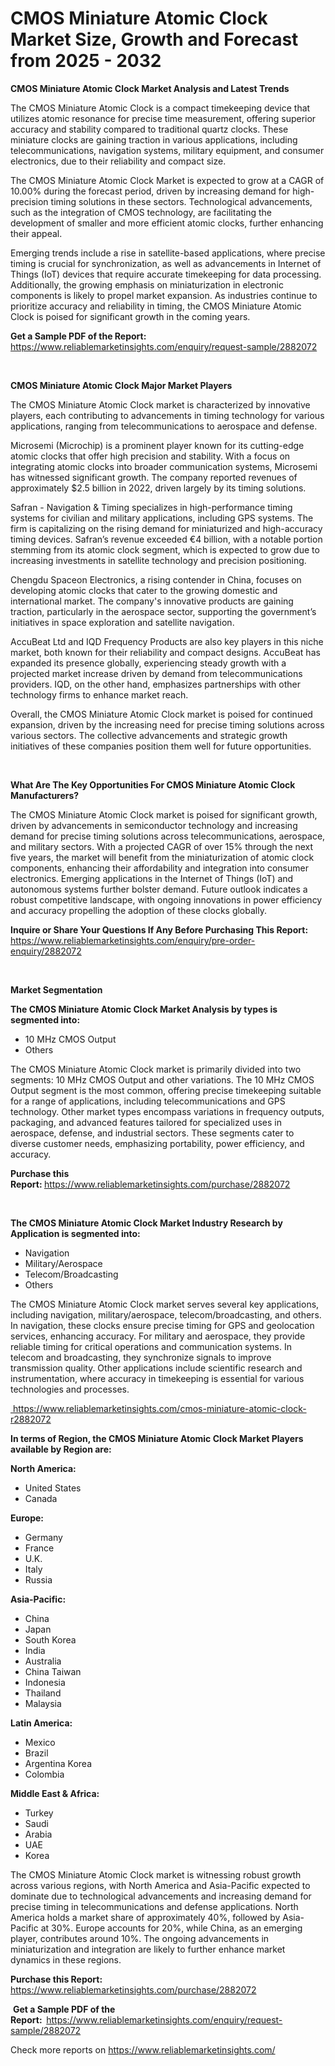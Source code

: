 <p><h1>CMOS Miniature Atomic Clock Market Size, Growth and Forecast from 2025 - 2032</h1></p><p><strong>CMOS Miniature Atomic Clock Market Analysis and Latest Trends</strong></p>
<p><p>The CMOS Miniature Atomic Clock is a compact timekeeping device that utilizes atomic resonance for precise time measurement, offering superior accuracy and stability compared to traditional quartz clocks. These miniature clocks are gaining traction in various applications, including telecommunications, navigation systems, military equipment, and consumer electronics, due to their reliability and compact size.</p><p>The CMOS Miniature Atomic Clock Market is expected to grow at a CAGR of 10.00% during the forecast period, driven by increasing demand for high-precision timing solutions in these sectors. Technological advancements, such as the integration of CMOS technology, are facilitating the development of smaller and more efficient atomic clocks, further enhancing their appeal. </p><p>Emerging trends include a rise in satellite-based applications, where precise timing is crucial for synchronization, as well as advancements in Internet of Things (IoT) devices that require accurate timekeeping for data processing. Additionally, the growing emphasis on miniaturization in electronic components is likely to propel market expansion. As industries continue to prioritize accuracy and reliability in timing, the CMOS Miniature Atomic Clock is poised for significant growth in the coming years.</p></p>
<p><strong>Get a Sample PDF of the Report:&nbsp;</strong> <a href="https://www.reliablemarketinsights.com/enquiry/request-sample/2882072?utm_campaign=3289&utm_medium=2&utm_source=Github&utm_content=ia&utm_term=12032025&utm_id=cmos-miniature-atomic-clock">https://www.reliablemarketinsights.com/enquiry/request-sample/2882072</a></p>
<p>&nbsp;</p>
<p><strong>CMOS Miniature Atomic Clock Major Market Players</strong></p>
<p><p>The CMOS Miniature Atomic Clock market is characterized by innovative players, each contributing to advancements in timing technology for various applications, ranging from telecommunications to aerospace and defense.</p><p>Microsemi (Microchip) is a prominent player known for its cutting-edge atomic clocks that offer high precision and stability. With a focus on integrating atomic clocks into broader communication systems, Microsemi has witnessed significant growth. The company reported revenues of approximately $2.5 billion in 2022, driven largely by its timing solutions.</p><p>Safran - Navigation & Timing specializes in high-performance timing systems for civilian and military applications, including GPS systems. The firm is capitalizing on the rising demand for miniaturized and high-accuracy timing devices. Safran’s revenue exceeded €4 billion, with a notable portion stemming from its atomic clock segment, which is expected to grow due to increasing investments in satellite technology and precision positioning.</p><p>Chengdu Spaceon Electronics, a rising contender in China, focuses on developing atomic clocks that cater to the growing domestic and international market. The company's innovative products are gaining traction, particularly in the aerospace sector, supporting the government’s initiatives in space exploration and satellite navigation.</p><p>AccuBeat Ltd and IQD Frequency Products are also key players in this niche market, both known for their reliability and compact designs. AccuBeat has expanded its presence globally, experiencing steady growth with a projected market increase driven by demand from telecommunications providers. IQD, on the other hand, emphasizes partnerships with other technology firms to enhance market reach.</p><p>Overall, the CMOS Miniature Atomic Clock market is poised for continued expansion, driven by the increasing need for precise timing solutions across various sectors. The collective advancements and strategic growth initiatives of these companies position them well for future opportunities.</p></p>
<p>&nbsp;</p>
<p><strong>What Are The Key Opportunities For CMOS Miniature Atomic Clock Manufacturers?</strong></p>
<p><p>The CMOS Miniature Atomic Clock market is poised for significant growth, driven by advancements in semiconductor technology and increasing demand for precise timing solutions across telecommunications, aerospace, and military sectors. With a projected CAGR of over 15% through the next five years, the market will benefit from the miniaturization of atomic clock components, enhancing their affordability and integration into consumer electronics. Emerging applications in the Internet of Things (IoT) and autonomous systems further bolster demand. Future outlook indicates a robust competitive landscape, with ongoing innovations in power efficiency and accuracy propelling the adoption of these clocks globally.</p></p>
<p><strong>Inquire or Share Your Questions If Any Before Purchasing This Report:</strong> <a href="https://www.reliablemarketinsights.com/enquiry/pre-order-enquiry/2882072?utm_campaign=3289&utm_medium=2&utm_source=Github&utm_content=ia&utm_term=12032025&utm_id=cmos-miniature-atomic-clock">https://www.reliablemarketinsights.com/enquiry/pre-order-enquiry/2882072</a></p>
<p>&nbsp;</p>
<p><strong>Market Segmentation</strong></p>
<p><strong>The CMOS Miniature Atomic Clock Market Analysis by types is segmented into:</strong></p>
<p><ul><li>10 MHz CMOS Output</li><li>Others</li></ul></p>
<p><p>The CMOS Miniature Atomic Clock market is primarily divided into two segments: 10 MHz CMOS Output and other variations. The 10 MHz CMOS Output segment is the most common, offering precise timekeeping suitable for a range of applications, including telecommunications and GPS technology. Other market types encompass variations in frequency outputs, packaging, and advanced features tailored for specialized uses in aerospace, defense, and industrial sectors. These segments cater to diverse customer needs, emphasizing portability, power efficiency, and accuracy.</p></p>
<p><strong>Purchase this Report:&nbsp;</strong><a href="https://www.reliablemarketinsights.com/purchase/2882072?utm_campaign=3289&utm_medium=2&utm_source=Github&utm_content=ia&utm_term=12032025&utm_id=cmos-miniature-atomic-clock">https://www.reliablemarketinsights.com/purchase/2882072</a></p>
<p>&nbsp;</p>
<p><strong>The CMOS Miniature Atomic Clock Market Industry Research by Application is segmented into:</strong></p>
<p><ul><li>Navigation</li><li>Military/Aerospace</li><li>Telecom/Broadcasting</li><li>Others</li></ul></p>
<p><p>The CMOS Miniature Atomic Clock market serves several key applications, including navigation, military/aerospace, telecom/broadcasting, and others. In navigation, these clocks ensure precise timing for GPS and geolocation services, enhancing accuracy. For military and aerospace, they provide reliable timing for critical operations and communication systems. In telecom and broadcasting, they synchronize signals to improve transmission quality. Other applications include scientific research and instrumentation, where accuracy in timekeeping is essential for various technologies and processes.</p></p>
<p><a href="https://www.reliablemarketinsights.com/cmos-miniature-atomic-clock-r2882072?utm_campaign=3289&utm_medium=2&utm_source=Github&utm_content=ia&utm_term=12032025&utm_id=cmos-miniature-atomic-clock">&nbsp;https://www.reliablemarketinsights.com/cmos-miniature-atomic-clock-r2882072</a></p>
<p><strong>In terms of Region, the CMOS Miniature Atomic Clock Market Players available by Region are:</strong></p>
<p>
    <p> <strong> North America: </strong>
        <ul>
            <li>United States</li>
            <li>Canada</li>
        </ul>
        </p> 
    <p> <strong> Europe: </strong>
        <ul>
            <li>Germany</li>
            <li>France</li>
            <li>U.K.</li>
            <li>Italy</li>
            <li>Russia</li>
        </ul>
        </p> 
    <p> <strong> Asia-Pacific: </strong>
        <ul>
            <li>China</li>
            <li>Japan</li>
            <li>South Korea</li>
            <li>India</li>
            <li>Australia</li>
            <li>China Taiwan</li>
            <li>Indonesia</li>
            <li>Thailand</li>
            <li>Malaysia</li>
        </ul>
        </p> 
    <p> <strong> Latin America: </strong>
        <ul>
            <li>Mexico</li>
            <li>Brazil</li>
            <li>Argentina Korea</li>
            <li>Colombia</li>
        </ul>
        </p> 
    <p> <strong> Middle East & Africa: </strong>
        <ul>
            <li>Turkey</li>
            <li>Saudi</li>
            <li>Arabia</li>
            <li>UAE</li>
            <li>Korea</li>
        </ul>
    </p>
    </p>
<p><p>The CMOS Miniature Atomic Clock market is witnessing robust growth across various regions, with North America and Asia-Pacific expected to dominate due to technological advancements and increasing demand for precise timing in telecommunications and defense applications. North America holds a market share of approximately 40%, followed by Asia-Pacific at 30%. Europe accounts for 20%, while China, as an emerging player, contributes around 10%. The ongoing advancements in miniaturization and integration are likely to further enhance market dynamics in these regions.</p></p>
<p><strong>Purchase this Report: </strong><a href="https://www.reliablemarketinsights.com/purchase/2882072?utm_campaign=3289&utm_medium=2&utm_source=Github&utm_content=ia&utm_term=12032025&utm_id=cmos-miniature-atomic-clock">https://www.reliablemarketinsights.com/purchase/2882072</a></p>
<p>&nbsp;<strong>Get a Sample PDF of the Report:&nbsp;&nbsp;</strong><a href="https://www.reliablemarketinsights.com/enquiry/request-sample/2882072?utm_campaign=3289&utm_medium=2&utm_source=Github&utm_content=ia&utm_term=12032025&utm_id=cmos-miniature-atomic-clock">https://www.reliablemarketinsights.com/enquiry/request-sample/2882072</a></p>
<p><strong></strong></p>
<p>Check more reports on <a href="https://www.reliablemarketinsights.com/?utm_campaign=3289&utm_medium=2&utm_source=Github&utm_content=ia&utm_term=12032025&utm_id=cmos-miniature-atomic-clock">https://www.reliablemarketinsights.com/</a></p>
